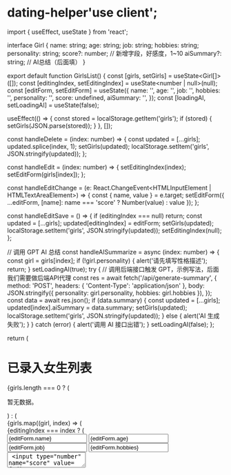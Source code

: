 # dating-helper'use client';

import { useEffect, useState } from 'react';

interface Girl {
  name: string;
  age: string;
  job: string;
  hobbies: string;
  personality: string;
  score?: number; // 新增字段，好感度，1~10
  aiSummary?: string; // AI总结（后面填）
}

export default function GirlsList() {
  const [girls, setGirls] = useState<Girl[]>([]);
  const [editingIndex, setEditingIndex] = useState<number | null>(null);
  const [editForm, setEditForm] = useState<Girl>({
    name: '',
    age: '',
    job: '',
    hobbies: '',
    personality: '',
    score: undefined,
    aiSummary: '',
  });
  const [loadingAI, setLoadingAI] = useState(false);

  useEffect(() => {
    const stored = localStorage.getItem('girls');
    if (stored) {
      setGirls(JSON.parse(stored));
    }
  }, []);

  const handleDelete = (index: number) => {
    const updated = [...girls];
    updated.splice(index, 1);
    setGirls(updated);
    localStorage.setItem('girls', JSON.stringify(updated));
  };

  const handleEdit = (index: number) => {
    setEditingIndex(index);
    setEditForm(girls[index]);
  };

  const handleEditChange = (e: React.ChangeEvent<HTMLInputElement | HTMLTextAreaElement>) => {
    const { name, value } = e.target;
    setEditForm({ ...editForm, [name]: name === 'score' ? Number(value) : value });
  };

  const handleEditSave = () => {
    if (editingIndex === null) return;
    const updated = [...girls];
    updated[editingIndex] = editForm;
    setGirls(updated);
    localStorage.setItem('girls', JSON.stringify(updated));
    setEditingIndex(null);
  };

  // 调用 GPT AI 总结
  const handleAISummarize = async (index: number) => {
    const girl = girls[index];
    if (!girl.personality) {
      alert('请先填写性格描述');
      return;
    }
    setLoadingAI(true);
    try {
      // 调用后端接口触发 GPT，示例写法，后面我们需要做后端API代理
      const res = await fetch('/api/generate-summary', {
        method: 'POST',
        headers: { 'Content-Type': 'application/json' },
        body: JSON.stringify({ personality: girl.personality, hobbies: girl.hobbies }),
      });
      const data = await res.json();
      if (data.summary) {
        const updated = [...girls];
        updated[index].aiSummary = data.summary;
        setGirls(updated);
        localStorage.setItem('girls', JSON.stringify(updated));
      } else {
        alert('AI 生成失败');
      }
    } catch (error) {
      alert('调用 AI 接口出错');
    }
    setLoadingAI(false);
  };

  return (
    <main className="p-4 max-w-3xl mx-auto">
      <h1 className="text-2xl font-bold mb-4">已录入女生列表</h1>
      {girls.length === 0 ? (
        <p>暂无数据。</p>
      ) : (
        <div className="space-y-4">
          {girls.map((girl, index) => (
            <div key={index} className="border rounded p-4 shadow space-y-2">
              {editingIndex === index ? (
                <div className="space-y-2">
                  <input
                    name="name"
                    value={editForm.name}
                    onChange={handleEditChange}
                    placeholder="姓名"
                    className="w-full border p-1 rounded"
                  />
                  <input
                    name="age"
                    value={editForm.age}
                    onChange={handleEditChange}
                    placeholder="年龄"
                    className="w-full border p-1 rounded"
                  />
                  <input
                    name="job"
                    value={editForm.job}
                    onChange={handleEditChange}
                    placeholder="职业"
                    className="w-full border p-1 rounded"
                  />
                  <input
                    name="hobbies"
                    value={editForm.hobbies}
                    onChange={handleEditChange}
                    placeholder="兴趣爱好"
                    className="w-full border p-1 rounded"
                  />
                  <textarea
                    name="personality"
                    value={editForm.personality}
                    onChange={handleEditChange}
                    placeholder="性格描述"
                    className="w-full border p-1 rounded"
                  />
                  <input
                    type="number"
                    name="score"
                    value={editForm.score ?? ''}
                    onChange={handleEditChange}
                    placeholder="好感度（1-10）"
                    min={1}
                    max={10}
                    className="w-full border p-1 rounded"
                  />
                  <div className="flex gap-2">
                    <button onClick={handleEditSave} className="bg-green-500 text-white px-2 py-1 rounded">
                      保存
                    </button>
                    <button onClick={() => setEditingIndex(null)} className="bg-gray-400 text-white px-2 py-1 rounded">
                      取消
                    </button>
                  </div>
                </div>
              ) : (
                <>
                  <p><strong>姓名：</strong>{girl.name}</p>
                  <p><strong>年龄：</strong>{girl.age}</p>
                  <p><strong>职业：</strong>{girl.job}</p>
                  <p><strong>兴趣：</strong>{girl.hobbies}</p>
                  <p><strong>性格：</strong>{girl.personality}</p>
                  <p><strong>好感度：</strong>{girl.score ?? '未评分'}</p>
                  {girl.aiSummary && (
                    <div className="p-2 mt-2 bg-yellow-100 rounded">
                      <strong>AI总结：</strong>
                      <p>{girl.aiSummary}</p>
                    </div>
                  )}
                  <div className="flex gap-2 mt-2">
                    <button onClick={() => handleEdit(index)} className="bg-yellow-500 text-white px-2 py-1 rounded">
                      修改
                    </button>
                    <button onClick={() => handleDelete(index)} className="bg-red-500 text-white px-2 py-1 rounded">
                      删除
                    </button>
                    <button
                      onClick={() => handleAISummarize(index)}
                      disabled={loadingAI}
                      className="bg-blue-600 text-white px-2 py-1 rounded"
                    >
                      {loadingAI ? 'AI生成中...' : 'AI总结'}
                    </button>
                  </div>
                </>
              )}
            </div>
          ))}
        </div>
      )}
    </main>
  );
}

